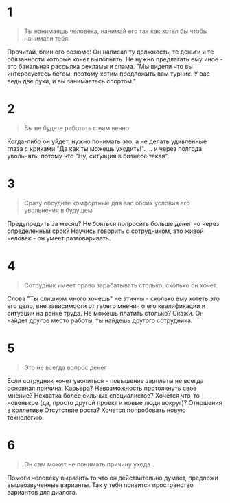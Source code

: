 # 1
> Ты нанимаешь человека, нанимай его так как хотел бы чтобы нанимали тебя.

Прочитай, блин его резюме! Он написал ту должность, те деньги и те обязанности которые хочет выполнять.
Не нужно предлагать ему иное - это банальная рассылка рекламы и спама.
"Мы видели что вы интересуетесь бегом, поэтому хотим предложить вам турник. У вас ведь две руки, и вы занимаетесь спортом."

# 2
> Вы не будете работать с ним вечно.

Когда-либо он уйдет, нужно понимать это, а не делать удивленные глаза с криками "Да как ты можешь уходить!".
... и через полгода увольнять, потому что "Ну, ситуация в бизнесе такая".

# 3
>Сразу обсудите комфортные для вас обоих условия его увольнения в будущем

Предупредить за месяц?
Не бояться попросить больше денег но через определенный срок?
Научись говорить с сотрудником, это живой человек - он умеет разговаривать.

# 4
> Сотрудник имеет право зарабатывать столько, сколько он хочет.

Слова "Ты слишком много хочешь"  не этичны - сколько ему хотеть это его дело, вне зависимости от твоего мнения о его квалификации и ситуации на ранке труда.
Не можешь платить столько? Скажи. Он найдет другое место работы, ты найдешь другого сотрудника.

# 5
> Это не всегда вопрос денег

Если сотрудник хочет уволиться - повышение зарплаты не всегда основная причина.
Карьера?
Невозможность протолкнуть свое мнение?
Нехватка более сильных специалистов?
Хочется что-то новенькое (да, просто другой проект и новые люди вокруг)?
Отношения в коллетиве
Отсутствие роста?
Хочется попробовать новую технологию.

# 6
> Он сам может не понимать причину ухода

Помоги человеку выразить то что он действительно думает, предложи вышеозвученные варианты.
Так у тебя появится пространство вариантов для диалога.